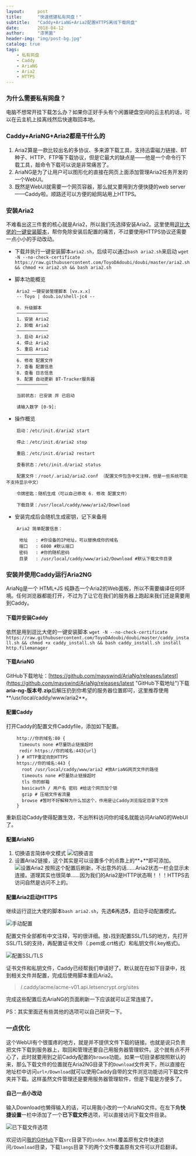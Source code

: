 ```yaml
---
layout:     post
title:      "快速搭建私有网盘！"
subtitle:   "Caddy+AriaNG+Aria2配置HTTPS离线下载网盘"
date:       2018-04-12
author:     "漆黑菌"
header-img: "img/post-bg.jpg"
catalog: true
tags:
    - 私有网盘
    - Caddy
    - AriaNG
    - Aria2
    - HTTPS
---
```


### 为什么需要私有网盘？
电脑不想常开挂下载怎么办？如果你正好手头有个闲置硬盘空间的云主机的话，可以在云主机上挂离线然后快速取回本地。

### Caddy+AriaNG+Aria2都是干什么的
1. Aria2算是一款比较出名的多协议、多来源下载工具，支持迅雷磁力链接、BT种子、HTTP、FTP等下载协议，但是它最大的缺点是——他是一个命令行下载工具，敲命令下载可以说是非常痛苦了。
2. AriaNG是为了让用户可以图形化的直接在网页上面添加管理Aria2任务开发的一个WebUI。
3. 既然是WebUI就需要一个网页容器，那么就又要用到方便快捷的web server——Caddy啦。顺路还可以方便的給网站用上HTTPS。

### 安装Aria2
不难看出这三件套的核心就是Aria2，所以我们先选择安装Aria2。这里使用[逗比大佬的一键安装脚本](https://doub.io/shell-jc4/#%E4%BD%BF%E7%94%A8%E8%AF%B4%E6%98%8E "逗比大佬的一键安装脚本")，帮你免除安装后配置的痛苦，不过要使用HTTPS协议还需要一点小小的手动改动。

- 下载并执行一键安装脚本`aria2.sh`，后续可以通过`bash aria2.sh`来启动
```wget -N --no-check-certificate https://raw.githubusercontent.com/ToyoDAdoubi/doubi/master/aria2.sh && chmod +x aria2.sh && bash aria2.sh```

- 脚本功能概览 

```
    Aria2 一键安装管理脚本 [vx.x.x]
    -- Toyo | doub.io/shell-jc4 --
     
    0. 升级脚本
    ————————————
    1. 安装 Aria2
    2. 卸载 Aria2
    ————————————
    3. 启动 Aria2
    4. 停止 Aria2
    5. 重启 Aria2
    ————————————
    6. 修改 配置文件
    7. 查看 配置信息
    8. 查看 日志信息
    9. 配置 自动更新 BT-Tracker服务器
    ————————————
     
    当前状态: 已安装 并 已启动
     
    请输入数字 [0-9]:
```

- 操作概览

```
    启动：/etc/init.d/aria2 start
    
    停止：/etc/init.d/aria2 stop
    
    重启：/etc/init.d/aria2 restart
    
    查看状态：/etc/init.d/aria2 status
    
    配置文件：/root/.aria2/aria2.conf （配置文件包含中文注释，但是一些系统可能不支持显示中文）
    
    令牌密匙：随机生成（可以自己修改 6. 修改 配置文件）
    
    下载目录：/usr/local/caddy/www/aria2/Download
```

- 安装完成后会随机生成密钥，记下来备用

```
    Aria2 简单配置信息：
    
     地址   : #你设备的IP地址，可以替换成你的域名
     端口   : 6800 #默认端口
     密码   : #你的随机密码
     目录   : /usr/local/caddy/www/aria2/Download #默认下载文件目录
```

### 安装并使用Caddy运行Aria2NG
AriaNg是一个 HTML+JS 纯静态一个Aria2的Web面板，所以不需要编译任何环境。任何浏览器都能打开，不过为了让它在我们的服务器上跑起来我们还是需要用到Caddy。

#### 下载并安装Caddy
依然是用到逗比大佬的一键安装脚本
```wget -N --no-check-certificate https://raw.githubusercontent.com/ToyoDAdoubi/doubi/master/caddy_install.sh && chmod +x caddy_install.sh && bash caddy_install.sh install http.filemanager```

#### 下载AriaNG
GitHub下载地址：[https://github.com/mayswind/AriaNg/releases/latest](https://github.com/mayswind/AriaNg/releases/latest "GitHub下载地址")下载**aria-ng-版本号.zip**后解压扔到你希望的服务器位置即可，这里推荐使用**/usr/local/caddy/www/aria2**。

#### 配置Caddy
打开Caddy的配置文件Caddyfile，添加如下配置。
```
    http://你的域名:80 {
     timeouts none #尽量防止链接超时
     redir https://你的域名:443{url}
    } # HTTP重定向到HTTPS
    https://你的域名:443 {
      root /usr/local/caddy/www/aria2 #放AriaNG网页文件的路径
      timeouts none #尽量防止链接超时
      tls 你的邮箱
      basicauth / 用户名 密码 #给这个网页加个锁
      gzip # 压缩文件省流量
      browse #暂时不好解释为什么加这个，作用是让Caddy浏览指定目录下文件
    }

```
重新启动Caddy使得配置生效，不出所料访问你的域名就能访问AriaNG的WebUI了。

#### 配置AriaNG
1. 切换语言简体中文模式
![切换语言](https://cl.ly/0F202i35470H/download/Image%202018-04-12%20at%2011.45.33%20PM.png)
2. 设置Aria2链接，这个其实是可以设置多个的点靠上的**+**即可添加。
![设置Aria2](https://cl.ly/3O0f0m1u1P2X/download/Image%202018-04-12%20at%2011.50.31%20PM.png)
按照这个配置后刷新，不出意外的话……Aria2状态一栏会显示未连接。道理其实也很简单……因为我们的Aria2是HTTP状态啊！！！HTTPS去访问自然是访问不上的。

#### 配置Aria2启动HTTPS
继续运行逗比大佬的脚本`bash aria2.sh`，先选**6**再选**5**，启动手动配置模式。

![手动配置](https://cl.ly/470N3d3Y0s27/download/Image%202018-04-13%20at%2012.00.12%20AM.png)

配置文件全部都有中文注释，写的很详细。按`↓`找到配置SSL/TLS的地方，先打开SSL/TLS的支持，再配置证书文件（.pem或.crt格式）和私钥文件(.key格式)。

![配置SSL/TLS](https://cl.ly/0j290D2d123W/download/Image%202018-04-13%20at%2012.03.55%20AM.png)

证书文件和私钥文件，Caddy已经帮我们申请好了。默认就在在如下目录中，找到相关文件并配置，完成后使用脚本重启Aria2。
> /.caddy/acme/acme-v01.api.letsencrypt.org/sites

完成这些配置后去AriaNG的页面刷新一下应该就可以正常连接了。

PS：其实里面还有些其他的选项可以自己研究一下。

### 一点优化
这个WebUI有个很蛋疼的地方，就是并不提供文件下载的链接。也就是说只负责把文件下载到服务器上，取回和管理还要自己用服务器管理软件。这个就有点不开心了，此时就要用到之前Caddy配置的`browse`功能。如果一切目录都按照默认的来，那么下载文件的位置就在Aria2NG目录下的`Download`文件夹下，所以直接在地址栏中访问`url+/Download`就可以使用Caddy自带的文件浏览功能访问下载文件夹并下载。这样虽然文件管理还是要用服务器管理软件，但是下载是方便多了。

#### 自己一点小改动
输入Download也懒得输入的话，可以用我小改的一个AriaNG文件。在左下角**快捷设置**一栏中添加了一个**已下载文件**选项，可以直接访问下载文件目录。

![已下载文件选项](https://cl.ly/022I153x472B/download/Image%202018-04-13%20at%2012.20.53%20AM.png)

欢迎访问[我的GitHub](https://github.com/DarknessChaser/AriaNg "我的GitHub")下载`src`目录下的`index.html`覆盖原有文件快速访问`/Download`目录，下载`langs`目录下的两个文件覆盖原有文件可以开启翻译。